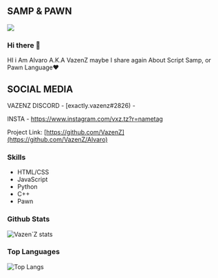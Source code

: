 ## SAMP & PAWN

[![](https://cdn.discordapp.com/attachments/721670058287300608/822469489177526372/20210319_205958.jpg)](https://github.com/VazenZ)

### Hi there 👋


HI i Am Alvaro A.K.A VazenZ 
maybe I share again About Script Samp, or Pawn Language❤️

<!-- CONTACT -->
## SOCIAL MEDIA

VAZENZ DISCORD - [exactly.vazenz#2826) -


INSTA - https://www.instagram.com/vxz.tz?r=nametag



Project Link: [https://github.com/VazenZ](https://github.com/VazenZ/Alvaro)

### Skills

- HTML/CSS
- JavaScript
- Python
- C++
- Pawn

### Github Stats

![Vazen`Z stats](https://github-readme-stats.vercel.app/api?username=VazenZ&count_private=true&show_icons=true&theme=radical)

### Top Languages

![Top Langs](https://github-readme-stats.vercel.app/api/top-langs/?username=VazenZ&show_icons=true&theme=radical)

